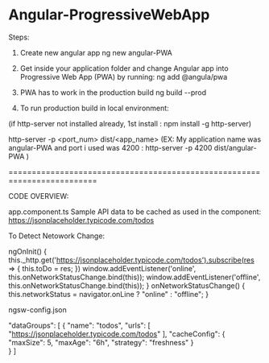 # Angular-ProgressiveWebApp

Steps: 
1) Create new angular app
ng new angular-PWA

2) Get inside your application folder and change Angular app into Progressive Web App (PWA) by running:
ng add @angula/pwa

3) PWA has to work in the production build
ng build --prod

3) To run production build in local environment:

(if http-server not installed already, 1st install : npm install -g http-server)

http-server -p <port_num> dist/<app_name> (EX: My application name was angular-PWA and port i used was 4200 : http-server -p 4200 dist/angular-PWA )

=========================================================================


CODE OVERVIEW:

app.component.ts
Sample API data to be cached as used in the component: 
https://jsonplaceholder.typicode.com/todos

To Detect Netowork Change:

ngOnInit() {
    this._http.get('https://jsonplaceholder.typicode.com/todos').subscribe(res => { this.toDo = res; })
    window.addEventListener('online',  this.onNetworkStatusChange.bind(this));
    window.addEventListener('offline', this.onNetworkStatusChange.bind(this));
  }
onNetworkStatusChange() {
  this.networkStatus = navigator.onLine ? "online" : "offline";
}
  
  

ngsw-config.json

"dataGroups": [
    {
      "name": "todos",
      "urls": [
        "https://jsonplaceholder.typicode.com/todos"
      ],
      "cacheConfig": {
        "maxSize": 5,
        "maxAge": "6h",
        "strategy": "freshness"
      }      
    }
  ]
